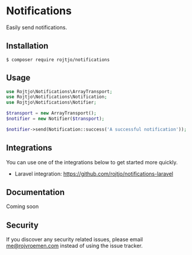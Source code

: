 # Notifications

Easily send notifications.

## Installation

```
$ composer require rojtjo/notifications
```

## Usage

```php
use Rojtjo\Notifications\ArrayTransport;
use Rojtjo\Notifications\Notification;
use Rojtjo\Notifications\Notifier;

$transport = new ArrayTransport();
$notifier = new Notifier($transport);

$notifier->send(Notification::success('A successful notification'));
```

## Integrations

You can use one of the integrations below to get started more quickly.

* Laravel integration: https://github.com/rojtjo/notifications-laravel

## Documentation

Coming soon

## Security

If you discover any security related issues, please email me@rojvroemen.com instead of using the issue tracker.
